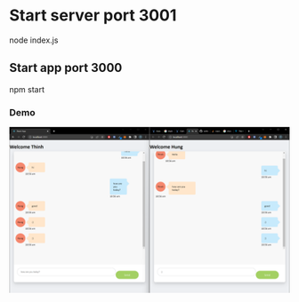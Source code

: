 # Start server port 3001

node index.js

## Start app port 3000

npm start

### Demo
![Demo](./src/demo.png)

